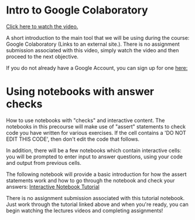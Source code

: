 # Intro to Google Colaboratory

<a href="(https://www.youtube.com/watch?v=nU9ymnQupjQ&feature=emb_logo" target="_blank">Click here to watch the video.</a>

A short introduction to the main tool that we will be using during the course: Google Colaboratory (Links to an external site.). There is no assignment submission associated with this video, simply watch the video and then proceed to the next objective.

If you do not already have a Google Account, you can sign up for one [here:](http://accounts.google.com/signup)


# Using notebooks with answer checks

How to use notebooks with "checks" and interactive content.
The notebooks in this precourse will make use of "assert" statements to check code you have written for various exercises. If the cell contains a 'DO NOT EDIT THIS CODE', then don't edit the code that follows.

In addition, there will be a few notebooks which contain interactive cells: you will be prompted to enter input to answer questions, using your code and output from previous cells.

The following notebook will provide a basic introduction for how the assert statements work and how to go through the notebook and check your answers: [Interactive Notebook Tutorial](https://colab.research.google.com/drive/134FEFIHeM-zyzY-hg-KMvdeEE4HNtJv4#scrollTo=yfHKguLkKvK6)

There is no assignment submission associated with this tutorial notebook. Just work through the tutorial linked above and when you're ready, you can begin watching the lectures videos and completing assignments!